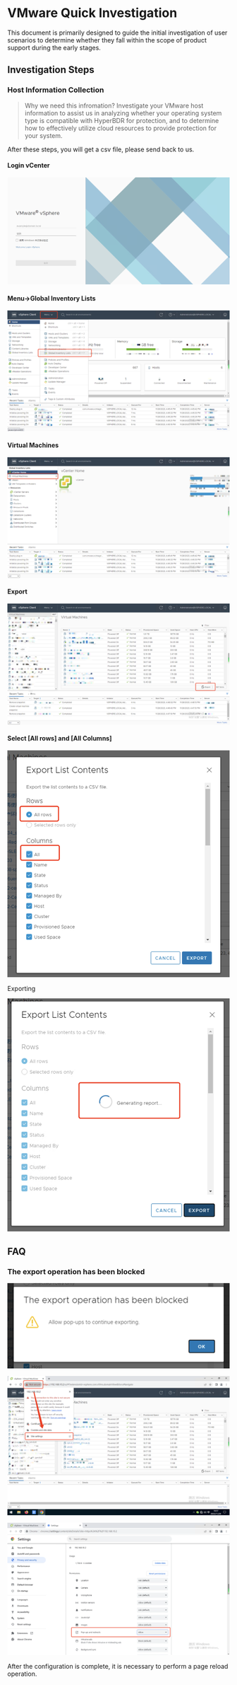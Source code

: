 # VMware Quick Investigation

This document is primarily designed to guide the initial investigation of user scenarios to determine whether they fall within the scope of product support during the early stages.

## Investigation Steps

### Host Information Collection

> Why we need this infromation? Investigate your VMware host information to assist us in analyzing whether your operating system type is compatible with HyperBDR for protection, and to determine how to effectively utilize cloud resources to provide protection for your system.

After these steps, you will get a csv file, please send back to us.

#### Login vCenter

![hyperbdr-vmware-investigation-1.png](./images/hyperbdr-vmware-investigation-1.png)

#### Menu->Global Inventory Lists

![hyperbdr-vmware-investigation-2.png](./images/hyperbdr-vmware-investigation-2.png)

#### Virtual Machines

![hyperbdr-vmware-investigation-3.png](./images/hyperbdr-vmware-investigation-3.png)

#### Export

![hyperbdr-vmware-investigation-4.png](./images/hyperbdr-vmware-investigation-4.png)

#### Select [All rows] and [All Columns]

![hyperbdr-vmware-investigation-5.png](./images/hyperbdr-vmware-investigation-5.png)

Exporting

![hyperbdr-vmware-investigation-6.png](./images/hyperbdr-vmware-investigation-6.png)

## FAQ

### The export operation has been blocked

![hyperbdr-vmware-investigation-7.png](./images/hyperbdr-vmware-investigation-7.png)

![hyperbdr-vmware-investigation-8.png](./images/hyperbdr-vmware-investigation-8.png)

![hyperbdr-vmware-investigation-9.png](./images/hyperbdr-vmware-investigation-9.png)

After the configuration is complete, it is necessary to perform a page reload operation.
